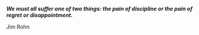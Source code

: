 _**We must all suffer one of two things: the pain of discipline or the pain of regret or disappointment.**_

Jim Rohn
